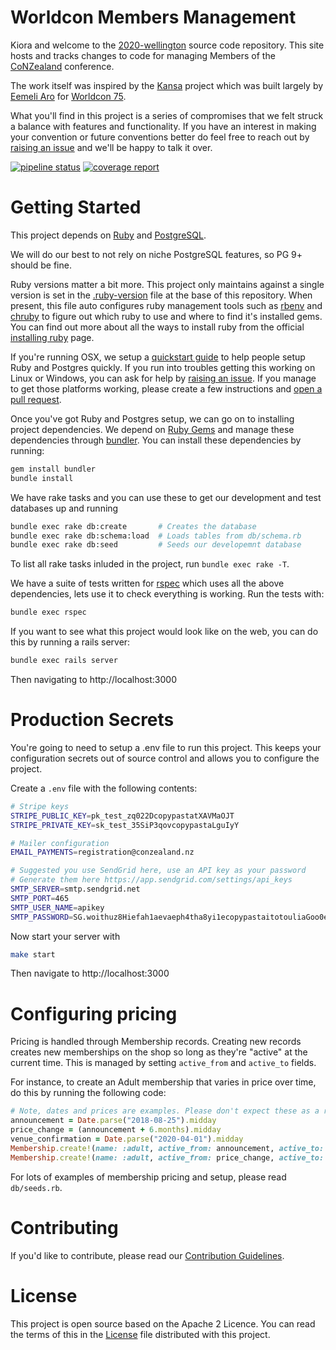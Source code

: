 # Worldcon Members Management

Kiora and welcome to the [2020-wellington](https://gitlab.com/worldcon/2020-wellington) source code repository. This
site hosts and tracks changes to code for managing Members of the [CoNZealand](https://conzealand.nz/) conference.

The work itself was inspired by the [Kansa](https://github.com/maailma/kansa) project which was built largely by [Eemeli
Aro](https://github.com/eemeli) for [Worldcon 75](https://www.worldcon.fi/).

What you'll find in this project is a series of compromises that we felt struck a balance with features and
functionality. If you have an interest in making your convention or future conventions better do feel free to reach out
by [raising an issue](https://gitlab.com/worldcon/2020-wellington/issues) and we'll be happy to talk it over.

[![pipeline status](https://gitlab.com/worldcon/2020-wellington/badges/master/pipeline.svg)](https://gitlab.com/worldcon/2020-wellington/commits/master)
[![coverage report](https://gitlab.com/worldcon/2020-wellington/badges/master/coverage.svg)](https://gitlab.com/worldcon/2020-wellington/commits/master)

# Getting Started

This project depends on [Ruby](http://ruby-lang.org/) and [PostgreSQL](https://www.postgresql.org/).

We will do our best to not rely on niche PostgreSQL features, so PG 9+ should be fine.

Ruby versions matter a bit more. This project only maintains against a single version is set in the
[.ruby-version](.ruby-version) file at the base of this repository. When present, this file auto configures ruby
management tools such as [rbenv](https://github.com/rbenv/rbenv#readme) and
[chruby](https://github.com/postmodern/chruby#readme) to figure out which ruby to use and where to find it's installed
gems. You can find out more about all the ways to install ruby from the official [installing
ruby](https://www.ruby-lang.org/en/documentation/installation) page.

If you're running OSX, we setup a [quickstart guide](OSX.md) to help people setup Ruby and Postgres quickly. If you
run into troubles getting this working on Linux or Windows, you can ask for help by [raising an
issue](https://gitlab.com/worldcon/2020-wellington/issues/new). If you manage to get those platforms working, please
create a few instructions and [open a pull request](https://gitlab.com/worldcon/2020-wellington/merge_requests/new).

Once you've got Ruby and Postgres setup, we can go on to installing project dependencies. We depend on [Ruby
Gems](https://rubygems.org/) and manage these dependencies through [bundler](https://bundler.io/). You can install these
dependencies by running:

```sh
gem install bundler
bundle install
```

We have rake tasks and you can use these to get our development and test databases up and running

```sh
bundle exec rake db:create       # Creates the database
bundle exec rake db:schema:load  # Loads tables from db/schema.rb
bundle exec rake db:seed         # Seeds our developemnt database
```

To list all rake tasks inluded in the project, run `bundle exec rake -T`.

We have a suite of tests written for [rspec](http://rspec.info/) which uses all the above dependencies, lets use it to
check everything is working. Run the tests with:

```sh
bundle exec rspec
```

If you want to see what this project would look like on the web, you can do this by running a rails server:

```sh
bundle exec rails server
```

Then navigating to http://localhost:3000

# Production Secrets

You're going to need to setup a .env file to run this project. This keeps your configuration secrets out of source
control and allows you to configure the project.

Create a `.env` file with the following contents:

```bash
# Stripe keys
STRIPE_PUBLIC_KEY=pk_test_zq022DcopypastatXAVMaOJT
STRIPE_PRIVATE_KEY=sk_test_35SiP3qovcopypastaLguIyY

# Mailer configuration
EMAIL_PAYMENTS=registration@conzealand.nz

# Suggested you use SendGrid here, use an API key as your password
# Generate them here https://app.sendgrid.com/settings/api_keys
SMTP_SERVER=smtp.sendgrid.net
SMTP_PORT=465
SMTP_USER_NAME=apikey
SMTP_PASSWORD=SG.woithuz8Hiefah1aevaeph4tha8yi1ecopypastaitotouliaGoo0eey7te9hiuF9h
```

Now start your server with

```bash
make start
```

Then navigate to http://localhost:3000

# Configuring pricing

Pricing is handled through Membership records. Creating new records creates new memberships on the shop so long as
they're "active" at the current time. This is managed by setting `active_from` and `active_to` fields.

For instance, to create an Adult membership that varies in price over time, do this by running the following code:

```ruby
# Note, dates and prices are examples. Please don't expect these as a reflection on real dates/prices.
announcement = Date.parse("2018-08-25").midday
price_change = (announcement + 6.months).midday
venue_confirmation = Date.parse("2020-04-01").midday
Membership.create!(name: :adult, active_from: announcement, active_to: price_change price: 400_00)
Membership.create!(name: :adult, active_from: price_change, active_to: venue_confirmation price: 450_00)
```

For lots of examples of membership pricing and setup, please read `db/seeds.rb`.

# Contributing

If you'd like to contribute, please read our [Contribution Guidelines](CONTRIBUTING.md).

# License

This project is open source based on the Apache 2 Licence. You can read the terms of this in the [License](LICENSE)
file distributed with this project.
